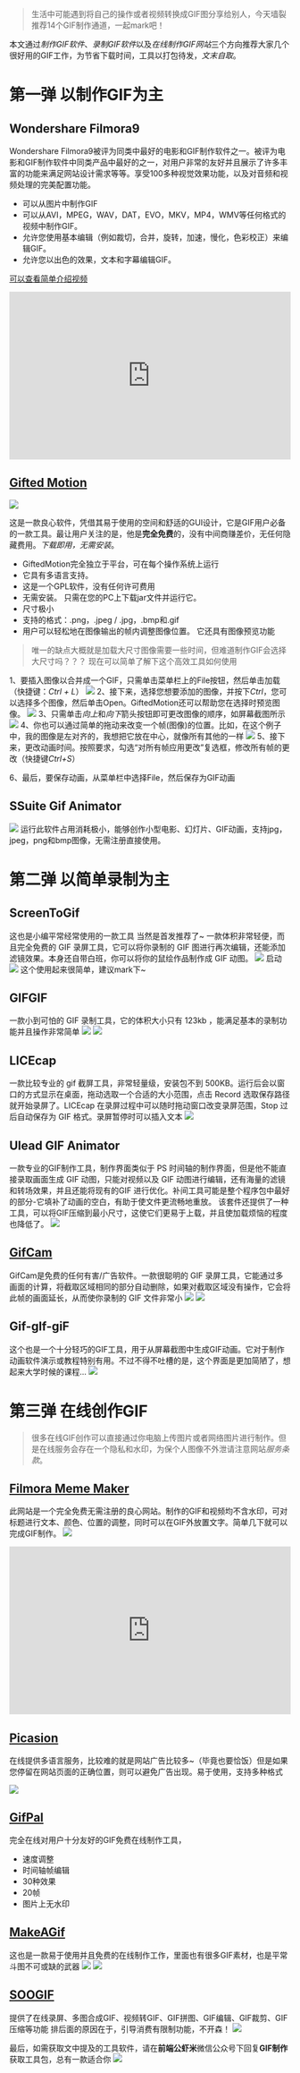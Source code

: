 > 生活中可能遇到将自己的操作或者视频转换成GIF图分享给别人，今天墙裂推荐14个GIF制作通道，一起mark吧！

本文通过*制作GIF软件*、*录制GIF软件*以及*在线制作GIF网站*三个方向推荐大家几个很好用的GIF工作，为节省下载时间，工具以打包待发，*文末自取*。

# 第一弹 以制作GIF为主
## Wondershare Filmora9 
Wondershare Filmora9被评为同类中最好的电影和GIF制作软件之一。被评为电影和GIF制作软件中同类产品中最好的之一，对用户非常的友好并且展示了许多丰富的功能来满足网站设计需求等等。享受100多种视觉效果功能，以及对音频和视频处理的完美配置功能。
- 可以从图片中制作GIF
- 可以从AVI，MPEG，WAV，DAT，EVO，MKV，MP4，WMV等任何格式的视频中制作GIF。
- 允许您使用基本编辑（例如裁切，合并，旋转，加速，慢化，色彩校正）来编辑GIF。
- 允许您以出色的效果，文本和字幕编辑GIF。

[可以查看简单介绍视频](https://youtu.be/sPJRn02lOUY)
<iframe width="100%" height="300" src="https://www.youtube.com/embed/sPJRn02lOUY" frameborder="0" allow="accelerometer; autoplay; encrypted-media; gyroscope; picture-in-picture" allowfullscreen></iframe>

## [Gifted Motion](https://www.thewindowsclub.com/create-animated-gif-giftedmotion/)

![](https://imgkr.cn-bj.ufileos.com/b7da4197-eac0-432e-8b64-3f12223e2893.png)

这是一款良心软件，凭借其易于使用的空间和舒适的GUI设计，它是GIF用户必备的一款工具。最让用户关注的是，他是**完全免费**的，没有中间商赚差价，无任何隐藏费用。*下载即用，无需安装*。

- GiftedMotion完全独立于平台，可在每个操作系统上运行
- 它具有多语言支持。
- 这是一个GPL软件，没有任何许可费用
- 无需安装。 只需在您的PC上下载jar文件并运行它。
- 尺寸极小
- 支持的格式：.png，.jpeg / .jpg，.bmp和.gif
- 用户可以轻松地在图像输出的帧内调整图像位置。 它还具有图像预览功能
> 唯一的缺点大概就是加载大尺寸图像需要一些时间，但难道制作GIF会选择大尺寸吗？？？
现在可以简单了解下这个高效工具如何使用

1、要插入图像以合并成一个GIF，只需单击菜单栏上的File按钮，然后单击加载（快捷键：*Ctrl + L*）
![](https://imgkr.cn-bj.ufileos.com/a91e9970-1910-4302-b071-78f5e8567e5c.png)
2、接下来，选择您想要添加的图像，并按下*Ctrl*，您可以选择多个图像，然后单击Open。GiftedMotion还可以帮助您在选择时预览图像。
![](https://imgkr.cn-bj.ufileos.com/d691fc29-6fc0-4f62-be8f-1d8a346ea6ed.png)
3、只需单击*向上*和*向下*箭头按钮即可更改图像的顺序，如屏幕截图所示
![](https://imgkr.cn-bj.ufileos.com/0dd1c0ff-9efa-4d6a-9861-224cfe62fa7f.png)
4、你也可以通过简单的拖动来改变一个帧(图像)的位置。比如，在这个例子中，我的图像是左对齐的，我想把它放在中心，就像所有其他的一样
![](https://imgkr.cn-bj.ufileos.com/f6dd7a30-65bc-4aba-8bf0-b4420126776a.png)
5、接下来，更改动画时间。按照要求，勾选“对所有帧应用更改”复选框，修改所有帧的更改（快捷键*Ctrl+S*）

6、最后，要保存动画，从菜单栏中选择File，然后保存为GIF动画



## SSuite Gif Animator
![](https://imgkr.cn-bj.ufileos.com/9d389922-719b-4ef9-b072-f8b733adb49a.png)
运行此软件占用消耗极小，能够创作小型电影、幻灯片、GIF动画，支持jpg，jpeg，png和bmp图像，无需注册直接使用。



# 第二弹 以简单录制为主

## ScreenToGif 
这也是小编平常经常使用的一款工具 当然是首发推荐了~
一款体积非常轻便，而且完全免费的 GIF 录屏工具，它可以将你录制的 GIF 图进行再次编辑，还能添加滤镜效果。本身还自带白班，你可以将你的鼠绘作品制作成 GIF 动图。
![](https://imgkr.cn-bj.ufileos.com/04e983e6-b21c-4d84-8144-422d7e988bb4.png)
启动
![](https://imgkr.cn-bj.ufileos.com/52c642e9-ab0d-49fb-bcf0-a4c6554a5485.png)
这个使用起来很简单，建议mark下~


## GIFGIF
一款小到可怕的 GIF 录制工具，它的体积大小只有 123kb ，能满足基本的录制功能并且操作非常简单
![](https://imgkr.cn-bj.ufileos.com/19d05d70-67b1-44e8-a1af-006f638d6d93.gif)
![](https://imgkr.cn-bj.ufileos.com/5d626181-6d4a-4911-a0e3-10ab3d69a122.gif)


## LICEcap
一款比较专业的 gif 截屏工具，非常轻量级，安装包不到 500KB。运行后会以窗口的方式显示在桌面，拖动选取一个合适的大小范围，点击 Record 选取保存路径就开始录屏了。LICEcap 在录屏过程中可以随时拖动窗口改变录屏范围，Stop 过后自动保存为 GIF 格式。录屏暂停时可以插入文本
![](https://imgkr.cn-bj.ufileos.com/406bc26b-f2b7-45a8-9c9f-1169764b284a.png)

## Ulead GIF Animator
一款专业的GIF制作工具，制作界面类似于 PS 时间轴的制作界面，但是他不能直接录取画面生成 GIF 动图，只能对视频以及 GIF 动图进行编辑，还有海量的滤镜和转场效果，并且还能将现有的GIF 进行优化。补间工具可能是整个程序包中最好的部分-它填补了动画的空白，有助于使文件更流畅地重放。 该套件还提供了一种工具，可以将GIF压缩到最小尺寸，这使它们更易于上载，并且使加载烦恼的程度也降低了。
![](https://imgkr.cn-bj.ufileos.com/a7568932-1007-4fb0-bb95-fab0ca65b714.png)

## [GifCam](http://blog.bahraniapps.com/gifcam/)
GifCam是免费的任何有害/广告软件。一款很聪明的 GIF 录屏工具，它能通过多画面的计算，将截取区域相同的部分自动删除，如果对截取区域没有操作，它会将此帧的画面延长，从而使你录制的 GIF 文件非常小
![](https://imgkr.cn-bj.ufileos.com/6b75e6c2-d1c6-4b27-a2ad-ebb0ae52e8b9.gif)
![](https://imgkr.cn-bj.ufileos.com/57ac8101-1d52-4bfe-9563-96b3a948001a.gif)


## Gif-gIf-giF
这个也是一个十分轻巧的GIF工具，用于从屏幕截图中生成GIF动画。它对于制作动画软件演示或教程特别有用。不过不得不吐槽的是，这个界面是更加简陋了，想起来大学时候的课程...
![](https://imgkr.cn-bj.ufileos.com/669c2f62-09d8-4ffb-9fbc-8bf9f578736d.png)

# 第三弹 在线创作GIF
> 很多在线GIF创作可以直接通过你电脑上传图片或者网络图片进行制作。但是在线服务会存在一个隐私和水印，为保个人图像不外泄请注意网站*服务条款*。

## [Filmora Meme Maker](https://filmora.wondershare.com/meme-maker/)
此网站是一个完全免费无需注册的良心网站。制作的GIF和视频均不含水印，可对标题进行文本、颜色、位置的调整，同时可以在GIF外放置文字。简单几下就可以完成GIF制作。
![](https://imgkr.cn-bj.ufileos.com/c659aa3f-b94c-490f-84dd-2833cb49b34b.gif)
<iframe width="100%" height="300" src="https://vpcdn09.wondershare.com/assets/imgs/upload/desc-2-3-e7e05c.mp4" frameborder="0" allow="accelerometer; autoplay; encrypted-media; gyroscope; picture-in-picture" allowfullscreen></iframe>

## [Picasion](http://picasion.com/)
在线提供多语言服务，比较难的就是网站广告比较多~（毕竟也要恰饭）但是如果您停留在网站页面的正确位置，则可以避免广告出现。易于使用，支持多种格式

![](https://imgkr.cn-bj.ufileos.com/ef988f9d-513d-4222-b0b4-fa5c9061c360.png)

## [GifPal](https://www.gifpal.com/gallery/) 
完全在线对用户十分友好的GIF免费在线制作工具，

- 速度调整
- 时间轴帧编辑
- 30种效果
- 20帧
- 图片上无水印

## [MakeAGif](http://makeagif.com/)
这也是一款易于使用并且免费的在线制作工作，里面也有很多GIF素材，也是平常斗图不可或缺的武器
![](https://imgkr.cn-bj.ufileos.com/f6db6e68-a003-4405-9ef5-6e098ae6547f.png)
![](https://imgkr.cn-bj.ufileos.com/3a793e7a-22b8-4323-b86c-0de66e2f0a1e.gif)

## [SOOGIF](https://www.soogif.com)
提供了在线录屏、多图合成GIF、视频转GIF、GIF拼图、GIF编辑、GIF裁剪、GIF压缩等功能
排后面的原因在于，引导消费有限制功能，不开森！
![](https://imgkr.cn-bj.ufileos.com/66e82d82-b7af-453e-b774-9e9c33b84bad.gif)


最后，如需获取文中提及的工具软件，请在**前端公虾米**微信公众号下回复**GIF制作**获取工具包，总有一款适合你
![](https://imgkr.cn-bj.ufileos.com/04742fa4-bfb6-4db0-aaaf-4bd0a4ef99c4.png)






